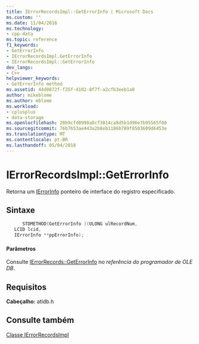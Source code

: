 ```yaml
---
title: IErrorRecordsImpl::GetErrorInfo | Microsoft Docs
ms.custom: ''
ms.date: 11/04/2016
ms.technology:
- cpp-data
ms.topic: reference
f1_keywords:
- GetErrorInfo
- IErrorRecordsImpl.GetErrorInfo
- IErrorRecordsImpl::GetErrorInfo
dev_langs:
- C++
helpviewer_keywords:
- GetErrorInfo method
ms.assetid: 44d0872f-f25f-4102-8f7f-a2cfb3eeb1a0
author: mikeblome
ms.author: mblome
ms.workload:
- cplusplus
- data-storage
ms.openlocfilehash: 20b9cfd0998a0cf3814ca8d5b1d96e7b95565f00
ms.sourcegitcommit: 76b7653ae443a2b8eb1186b789f8503609d6453e
ms.translationtype: MT
ms.contentlocale: pt-BR
ms.lasthandoff: 05/04/2018
---
```

# <a name="ierrorrecordsimplgeterrorinfo"></a>IErrorRecordsImpl::GetErrorInfo
Retorna um [IErrorInfo](https://msdn.microsoft.com/en-us/library/ms718112.aspx) ponteiro de interface do registro especificado.  
  
## <a name="syntax"></a>Sintaxe  
  
```cpp
      STDMETHOD(GetErrorInfo )(ULONG ulRecordNum,  
   LCID lcid,  
   IErrorInfo **ppErrorInfo);  
```  
  
#### <a name="parameters"></a>Parâmetros  
 Consulte [IErrorRecords::GetErrorInfo](https://msdn.microsoft.com/en-us/library/ms711230.aspx) no *referência do programador de OLE DB*.  
  
## <a name="requirements"></a>Requisitos  
 **Cabeçalho:** atldb.h  
  
## <a name="see-also"></a>Consulte também  
 [Classe IErrorRecordsImpl](../../data/oledb/ierrorrecordsimpl-class.md)